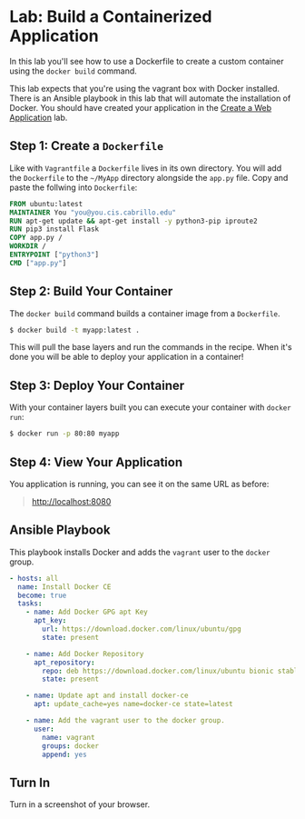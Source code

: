 # Lab: Build a Containerized Application

In this lab you'll see how to use a Dockerfile to create a custom container using the `docker build` command. 

This lab expects that you're using the vagrant box with Docker installed. There is an Ansible playbook in this lab that will automate the installation of Docker. You should have created your application in the [Create a Web Application](web_application.md) lab. 

## Step 1: Create a `Dockerfile`

Like with `Vagrantfile` a `Dockerfile` lives in its own directory. You will add the `Dockerfile` to the `~/MyApp` directory alongside the `app.py` file. Copy and paste the follwing into `Dockerfile`:

```Dockerfile
FROM ubuntu:latest
MAINTAINER You "you@you.cis.cabrillo.edu"
RUN apt-get update && apt-get install -y python3-pip iproute2
RUN pip3 install Flask
COPY app.py /
WORKDIR /
ENTRYPOINT ["python3"]
CMD ["app.py"]
```

## Step 2: Build Your Container 

The `docker build` command builds a container image from a `Dockerfile`. 

```bash 
$ docker build -t myapp:latest .
```

This will pull the base layers and run the commands in the recipe. When it's done you will be able to deploy your application in a container!

## Step 3: Deploy Your Container 

With your container layers built you can execute your container with `docker run`:

```bash
$ docker run -p 80:80 myapp 
```

## Step 4: View Your Application 

You application is running, you can see it on the same URL as before: 

> [http://localhost:8080](http://localhost:8080)

## Ansible Playbook 

This playbook installs Docker and adds the `vagrant` user to the `docker` group. 

```yaml 
- hosts: all 
  name: Install Docker CE 
  become: true 
  tasks: 
    - name: Add Docker GPG apt Key
      apt_key:
        url: https://download.docker.com/linux/ubuntu/gpg
        state: present

    - name: Add Docker Repository
      apt_repository:
        repo: deb https://download.docker.com/linux/ubuntu bionic stable
        state: present

    - name: Update apt and install docker-ce
      apt: update_cache=yes name=docker-ce state=latest

    - name: Add the vagrant user to the docker group.
      user:
        name: vagrant
        groups: docker
        append: yes
```

## Turn In 

Turn in a screenshot of your browser. 
